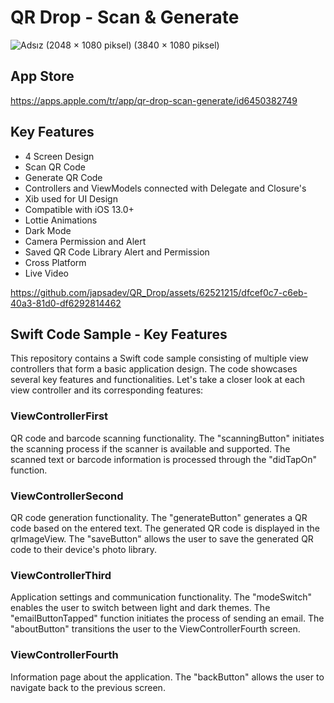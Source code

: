 # QR Drop - Scan & Generate

![Adsız (2048 × 1080 piksel) (3840 × 1080 piksel)](https://github.com/japsadev/QR_Drop/assets/62521215/e59302e2-73de-4c7e-a321-8d741e1760ee)

## App Store 
https://apps.apple.com/tr/app/qr-drop-scan-generate/id6450382749

## Key Features

* 4 Screen Design
* Scan QR Code
* Generate QR Code
* Controllers and ViewModels connected with Delegate and Closure's
* Xib used for UI Design
* Compatible with iOS 13.0+
* Lottie Animations
* Dark Mode
* Camera Permission and Alert
* Saved QR Code Library Alert and Permission
* Cross Platform
* Live Video

https://github.com/japsadev/QR_Drop/assets/62521215/dfcef0c7-c6eb-40a3-81d0-df6292814462



## Swift Code Sample - Key Features
This repository contains a Swift code sample consisting of multiple view controllers that form a basic application design. The code showcases several key features and functionalities. Let's take a closer look at each view controller and its corresponding features:

<h3> ViewControllerFirst </h3> 

QR code and barcode scanning functionality.
The "scanningButton" initiates the scanning process if the scanner is available and supported.
The scanned text or barcode information is processed through the "didTapOn" function.

<h3> ViewControllerSecond </h3> 

QR code generation functionality.
The "generateButton" generates a QR code based on the entered text.
The generated QR code is displayed in the qrImageView.
The "saveButton" allows the user to save the generated QR code to their device's photo library.

<h3> ViewControllerThird </h3> 

Application settings and communication functionality.
The "modeSwitch" enables the user to switch between light and dark themes.
The "emailButtonTapped" function initiates the process of sending an email.
The "aboutButton" transitions the user to the ViewControllerFourth screen.

<h3> ViewControllerFourth </h3> 

Information page about the application.
The "backButton" allows the user to navigate back to the previous screen.



